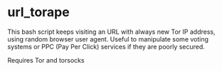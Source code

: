 url_torape
===========

This bash script keeps visiting an URL with always new Tor IP address, using random browser user agent. Useful to manipulate some voting systems or PPC (Pay Per Click) services if they are poorly secured.

Requires Tor and torsocks
